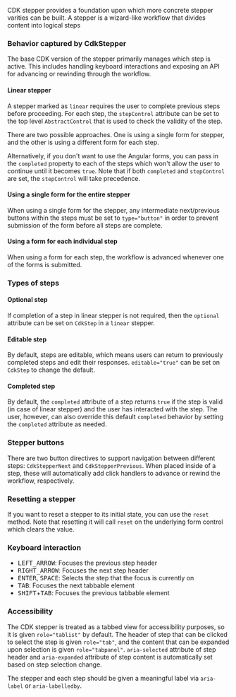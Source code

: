 CDK stepper provides a foundation upon which more concrete stepper varities can be built. A
stepper is a wizard-like workflow that divides content into logical steps

### Behavior captured by CdkStepper
The base CDK version of the stepper primarily manages which step is active. This includes handling
keyboard interactions and exposing an API for advancing or rewinding through the workflow.

#### Linear stepper
A stepper marked as `linear` requires the user to complete previous steps before proceeding.
For each step, the `stepControl` attribute can be set to the top level `AbstractControl` that
is used to check the validity of the step.

There are two possible approaches. One is using a single form for stepper, and the other is
using a different form for each step.

Alternatively, if you don't want to use the Angular forms, you can pass in the `completed` property
to each of the steps which won't allow the user to continue until it becomes `true`. Note that if
both `completed` and `stepControl` are set, the `stepControl` will take precedence.

#### Using a single form for the entire stepper
When using a single form for the stepper, any intermediate next/previous buttons within the steps
must be set to `type="button"` in order to prevent submission of the form before all steps are
complete.

#### Using a form for each individual step
When using a form for each step, the workflow is advanced whenever one of the forms is submitted.

### Types of steps

#### Optional step
If completion of a step in linear stepper is not required, then the `optional` attribute can be set
on `CdkStep` in a `linear` stepper.

#### Editable step
By default, steps are editable, which means users can return to previously completed steps and
edit their responses. `editable="true"` can be set on `CdkStep` to change the default.

#### Completed step
By default, the `completed` attribute of a step returns `true` if the step is valid (in case of
linear stepper) and the user has interacted with the step. The user, however, can also override
this default `completed` behavior by setting the `completed` attribute as needed.

### Stepper buttons
There are two button directives to support navigation between different steps:
`CdkStepperNext` and `CdkStepperPrevious`. When placed inside of a step, these will automatically
add click handlers to advance or rewind the workflow, respectively.

### Resetting a stepper
If you want to reset a stepper to its initial state, you can use the `reset` method. Note that
resetting it will call `reset` on the underlying form control which clears the value.

### Keyboard interaction
- <kbd>LEFT_ARROW</kbd>: Focuses the previous step header
- <kbd>RIGHT_ARROW</kbd>: Focuses the next step header
- <kbd>ENTER</kbd>, <kbd>SPACE</kbd>: Selects the step that the focus is currently on
- <kbd>TAB</kbd>: Focuses the next tabbable element
- <kbd>SHIFT</kbd>+<kbd>TAB</kbd>: Focuses the previous tabbable element

### Accessibility
The CDK stepper is treated as a tabbed view for accessibility purposes, so it is given
`role="tablist"` by default. The header of step that can be clicked to select the step
is given `role="tab"`, and the content that can be expanded upon selection is given
`role="tabpanel"`. `aria-selected` attribute of step header and `aria-expanded` attribute of
step content is automatically set based on step selection change.

The stepper and each step should be given a meaningful label via `aria-label` or `aria-labelledby`.

